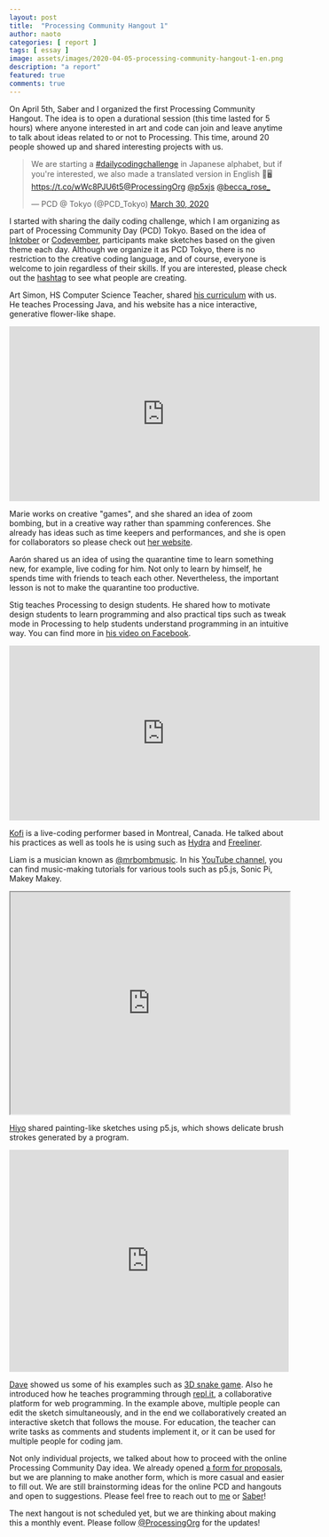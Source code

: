 ```yaml
---
layout: post
title:  "Processing Community Hangout 1"
author: naoto
categories: [ report ]
tags: [ essay ]
image: assets/images/2020-04-05-processing-community-hangout-1-en.png
description: "a report"
featured: true
comments: true
---
```


On April 5th, Saber and I organized the first Processing Community Hangout. The idea is to open a durational session (this time lasted for 5 hours) where anyone interested in art and code can join and leave anytime to talk about ideas related to or not to Processing. This time, around 20 people showed up and shared interesting projects with us.

<blockquote class="twitter-tweet"><p lang="en" dir="ltr">We are starting a <a href="https://twitter.com/hashtag/dailycodingchallenge?src=hash&amp;ref_src=twsrc%5Etfw">#dailycodingchallenge</a> in Japanese alphabet, but if you&#39;re interested, we also made a translated version in English 💙🖥️<a href="https://t.co/wWc8PJU6t5">https://t.co/wWc8PJU6t5</a><a href="https://twitter.com/ProcessingOrg?ref_src=twsrc%5Etfw">@ProcessingOrg</a> <a href="https://twitter.com/p5xjs?ref_src=twsrc%5Etfw">@p5xjs</a> <a href="https://twitter.com/becca_rose_?ref_src=twsrc%5Etfw">@becca_rose_</a></p>&mdash; PCD @ Tokyo (@PCD_Tokyo) <a href="https://twitter.com/PCD_Tokyo/status/1244611362086694912?ref_src=twsrc%5Etfw">March 30, 2020</a></blockquote> <script async src="https://platform.twitter.com/widgets.js" charset="utf-8"></script>

I started with sharing the daily coding challenge, which I am organizing as part of Processing Community Day (PCD) Tokyo. Based on the idea of [Inktober](https://inktober.com/) or [Codevember](http://codevember.xyz/), participants make sketches based on the given theme each day. Although we organize it as PCD Tokyo, there is no restriction to the creative coding language, and of course, everyone is welcome to join regardless of their skills. If you are interested, please check out the [hashtag](https://twitter.com/hashtag/dailycodingchallenge?src=hashtag_click) to see what people are creating.

Art Simon, HS Computer Science Teacher, shared [his curriculum](https://apcslowell.github.io/) with us. He teaches Processing Java, and his website has a nice interactive, generative flower-like shape.

<div class="youtube-container">
<iframe class="youtube-video" width="560" height="315" src="https://www.youtube.com/embed/3t13XOceq0Q" frameborder="0" allow="accelerometer; autoplay; encrypted-media; gyroscope; picture-in-picture" allowfullscreen></iframe>
</div>

Marie works on creative "games", and she shared an idea of zoom bombing, but in a creative way rather than spamming conferences. She already has ideas such as time keepers and performances, and she is open for collaborators so please check out [her website](https://marieflanagan.com/call-zb/).

Aarón shared us an idea of using the quarantine time to learn something new, for example, live coding for him. Not only to learn by himself, he spends time with friends to teach each other. Nevertheless, the important lesson is not to make the quarantine too productive.

Stig teaches Processing to design students. He shared how to motivate design students to learn programming and also practical tips such as tweak mode in Processing to help students understand programming in an intuitive way. You can find more in [his video on Facebook](https://www.facebook.com/stixan/videos/10158060811633550).

<div class="youtube-container">
<iframe class="youtube-video" width="560" height="315" src="https://www.youtube.com/embed/sBcnFqYihWw" frameborder="0" allow="accelerometer; autoplay; encrypted-media; gyroscope; picture-in-picture" allowfullscreen></iframe>
</div>

[Kofi](https://www.youtube.com/channel/UClm-UL4F7DxtvUFLjSC_QKw) is a live-coding performer based in Montreal, Canada. He talked about his practices as well as tools he is using such as [Hydra](https://hydra-editor.glitch.me/) and [Freeliner](https://vimeo.com/246850149).

Liam is a musician known as [@mrbombmusic](https://twitter.com/mrbombmusic). In his [YouTube channel](https://www.youtube.com/channel/UC8dqNjZzWl_02cGpcuiNEWg), you can find music-making tutorials for various tools such as p5.js, Sonic Pi, Makey Makey.

<iframe width="100%" height="400px" src="https://editor.p5js.org/undefined/embed/PHDLWhZir"></iframe>

[Hiyo](https://www.hotcoa.com/) shared painting-like sketches using p5.js, which shows delicate brush strokes generated by a program.

<iframe height="400px" width="100%" src="https://repl.it/@dcbriccetti/Processing-Community-Workspace?lite=true" scrolling="no" frameborder="no" allowtransparency="true" allowfullscreen="true" sandbox="allow-forms allow-pointer-lock allow-popups allow-same-origin allow-scripts allow-modals"></iframe>

[Dave](https://davebsoft.com/) showed us some of his examples such as [3D snake game](https://davebsoft.com/software/snake-game/). Also he introduced how he teaches programming through [repl.it](https://repl.it), a collaborative platform for web programming. In the example above, multiple people can edit the sketch simultaneously, and in the end we collaboratively created an interactive sketch that follows the mouse. For education, the teacher can write tasks as comments and students implement it, or it can be used for multiple people for coding jam.

Not only individual projects, we talked about how to proceed with the online Processing Community Day idea. We already opened [a form for proposals](https://docs.google.com/forms/d/e/1FAIpQLSeGBopYU1rYFYLcgAkIngFQnhQR18ltQhZL9QLClWcITxgNrg/viewform?usp=sf_link), but we are planning to make another form, which is more casual and easier to fill out. We are still brainstorming ideas for the online PCD and hangouts and open to suggestions. Please feel free to reach out to [me](mailto:mail@naotohieda.com) or [Saber](mailto:day@processing.org)!

The next hangout is not scheduled yet, but we are thinking about making this a monthly event. Please follow [@ProcessingOrg](https://twitter.com/ProcessingOrg) for the updates!

